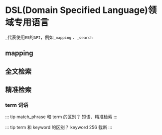 # DSL(Domain Specified Language)领域专用语言

`_`代表使用`ES`的`API`，例如`_mapping` 、`_search`

## mapping

## 全文检索

## 精准检索

### term 词语

::: tip match_phrase 和 term 的区别？
    短语、精准检索
:::

::: tip term 和 keyword 的区别？
keyword 256 截断
:::